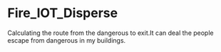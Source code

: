# Fire_IOT_Disperse
Calculating the route from the dangerous to exit.It can deal the people escape from dangerous in my buildings.
